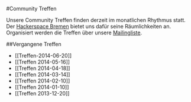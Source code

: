 #Community Treffen

Unsere Community Treffen finden derzeit im monatlichen Rhythmus statt.
Der [Hackerspace Bremen](https://www.hackerspace-bremen.de/) bietet uns dafür seine Räumlichkeiten an.
Organisiert werden die Treffen über unsere [Mailingliste](https://planetcyborg.de/mailman/listinfo/ff-bremen).

##Vergangene Treffen
* [[Treffen-2014-06-20]]
* [[Treffen 2014-05-16]]
* [[Treffen 2014-04-18]]
* [[Treffen 2014-03-14]]
* [[Treffen 2014-02-10]]
* [[Treffen 2014-01-10]]
* [[Treffen 2013-12-20]]